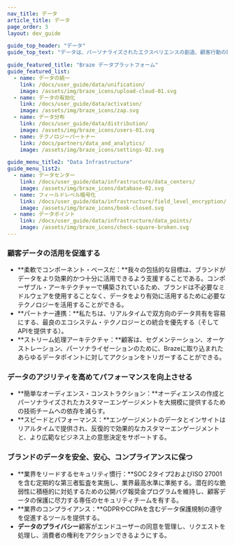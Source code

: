 ```yaml
---
nav_title: データ 
article_title: データ 
page_order: 3
layout: dev_guide

guide_top_header: "データ"
guide_top_text: "データは、パーソナライズされたエクスペリエンスの創造、顧客行動の理解、メッセージング戦略の最適化を可能にすることで、カスタマーエンゲージメント戦略を強化する上で重要な役割を果たす。Brazeでは、3つのことを念頭に置いてすべてのデータ機能を構築している：<br><br>**1.**<a href='/docs/user_guide/data/#making-customer-data-work-harder/'>顧客データを有効活用する。</a><br> **2.**<a href='/docs/user_guide/data/#enhancing-data-agility-to-drive-performance/'>データのアジリティを高めてパフォーマンスを向上させる。</a><br>**3.**<a href='/docs/user_guide/data/#keeping-brands-data-secure-safe-and-compliant/'>ブランドのデータを安全、安心、コンプライアンスに保つ。</a>" 

guide_featured_title: "Braze データプラットフォーム"
guide_featured_list:
  - name: データの統一
    link: /docs/user_guide/data/unification/
    image: /assets/img/braze_icons/upload-cloud-01.svg
  - name: データの有効化
    link: /docs/user_guide/data/activation/
    image: /assets/img/braze_icons/zap.svg
  - name: データ分布
    link: /docs/user_guide/data/distribution/
    image: /assets/img/braze_icons/users-01.svg
  - name: テクノロジーパートナー
    link: /docs/partners/data_and_analytics/
    image: /assets/img/braze_icons/settings-02.svg

guide_menu_title2: "Data Infrastructure"
guide_menu_list2:
  - name: データセンター
    link: /docs/user_guide/data/infrastructure/data_centers/
    image: /assets/img/braze_icons/database-02.svg
  - name: フィールドレベル暗号化
    link: /docs/user_guide/data/infrastructure/field_level_encryption/
    image: /assets/img/braze_icons/book-closed.svg
  - name: データポイント
    link: /docs/user_guide/data/infrastructure/data_points/
    image: /assets/img/braze_icons/check-square-broken.svg
---
```


### 顧客データの活用を促進する

- **柔軟でコンポーネント・ベースだ：**我々の包括的な目標は、ブランドがデータをより効果的かつ十分に活用できるよう支援することである。コンポーザブル・アーキテクチャーで構築されているため、ブランドは不必要なミドルウェアを使用することなく、データをより有効に活用するために必要なテクノロジーを活用することができる。 
- **パートナー連携：**私たちは、リアルタイムで双方向のデータ共有を容易にする、最良のエコシステム・テクノロジーとの統合を優先する（そしてAPIを提供する）。
- **ストリーム処理アーキテクチャ：**顧客は、セグメンテーション、オーケストレーション、パーソナライゼーションのために、Brazeに取り込まれたあらゆるデータポイントに対してアクションをトリガーすることができる。

### データのアジリティを高めてパフォーマンスを向上させる 

- **簡単なオーディエンス・コンストラクション：**オーディエンスの作成とパーソナライズされたカスタマーエンゲージメントを大規模に提供するための技術チームへの依存を減らす。 
- **スピードとパフォーマンス：**エンゲージメントのデータとインサイトはリアルタイムで提供され、反復的で効果的なカスタマーエンゲージメントと、より広範なビジネス上の意思決定をサポートする。

### ブランドのデータを安全、安心、コンプライアンスに保つ

- **業界をリードするセキュリティ慣行：**SOC 2タイプ2およびISO 27001を含む定期的な第三者監査を実施し、業界最高水準に準拠する。潜在的な脆弱性に積極的に対処するための公開バグ報奨金プログラムを維持し、顧客データの保護に尽力する専任のセキュリティチームを有する。
- **業界のコンプライアンス：**GDPRやCCPAを含むデータ保護規制の遵守を促進するツールを提供する。
- **データのプライバシー**顧客がエンドユーザーの同意を管理し、リクエストを処理し、消費者の権利をアクションできるようにする。